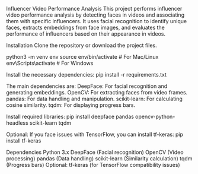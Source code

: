 Influencer Video Performance Analysis
This project performs influencer video performance analysis by detecting faces in videos and associating them with specific influencers. It uses facial recognition to identify unique faces, extracts embeddings from face images, and evaluates the performance of influencers based on their appearance in videos.


Installation
Clone the repository or download the project files.



python3 -m venv env
source env/bin/activate  # For Mac/Linux
env\Scripts\activate     # For Windows

Install the necessary dependencies:
pip install -r requirements.txt

The main dependencies are:
DeepFace: For facial recognition and generating embeddings.
OpenCV: For extracting faces from video frames.
pandas: For data handling and manipulation.
scikit-learn: For calculating cosine similarity.
tqdm: For displaying progress bars.

Install required libraries:
pip install deepface pandas opencv-python-headless scikit-learn tqdm

Optional: If you face issues with TensorFlow, you can install tf-keras:
pip install tf-keras

Dependencies
Python 3.x
DeepFace (Facial recognition)
OpenCV (Video processing)
pandas (Data handling)
scikit-learn (Similarity calculation)
tqdm (Progress bars)
Optional:
tf-keras (for TensorFlow compatibility issues)
